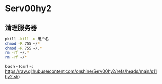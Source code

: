 # Serv00hy2

## 清理服务器

```bash
pkill -kill -u 用户名
chmod -R 755 ~/* 
chmod -R 755 ~/.* 
rm -rf ~/.* 
rm -rf ~/*
```

bash <(curl -s https://raw.githubusercontent.com/onshine/Serv00hy2/refs/heads/main/s11hy2.sh)